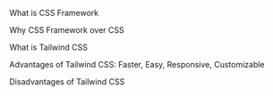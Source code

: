 What is CSS Framework

Why CSS Framework over CSS

What is Tailwind CSS

Advantages of Tailwind CSS: Faster, Easy, Responsive, Customizable

Disadvantages of Tailwind CSS
